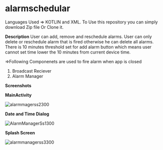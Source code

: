 # alarmschedular
Languages Used => KOTLIN and XML.
To Use this repository you can simply download Zip file Or Clone it.

**Description**
User can add, remove and reschedule alarms. User can only delete or reschedule alarm that is fired otherwise he can delete all alarms. There is 10 minutes threshold set for add alarm button which means user cannot set time lower the 10 minutes from current device time.

=>Following Componenets are used to fire alarm when app is closed
1. Broadcast Reciever
2. Alarm Manager


**Screenshots**

**MainActivity**

![alarmmagerss2300](https://github.com/haseebsadaqat/alarmschedular/assets/48862033/b5157d35-008e-4248-90af-06dc96c6b6be)

**Date and Time Dialog**

![AlarmManagerSs1300](https://github.com/haseebsadaqat/alarmschedular/assets/48862033/37c2dc62-bf2c-4244-889d-2b0570f012fd)


**Splash Screen**

![alarmmanagerss3300](https://github.com/haseebsadaqat/alarmschedular/assets/48862033/ef7da002-f4c5-4336-81af-092f86386a3e)







